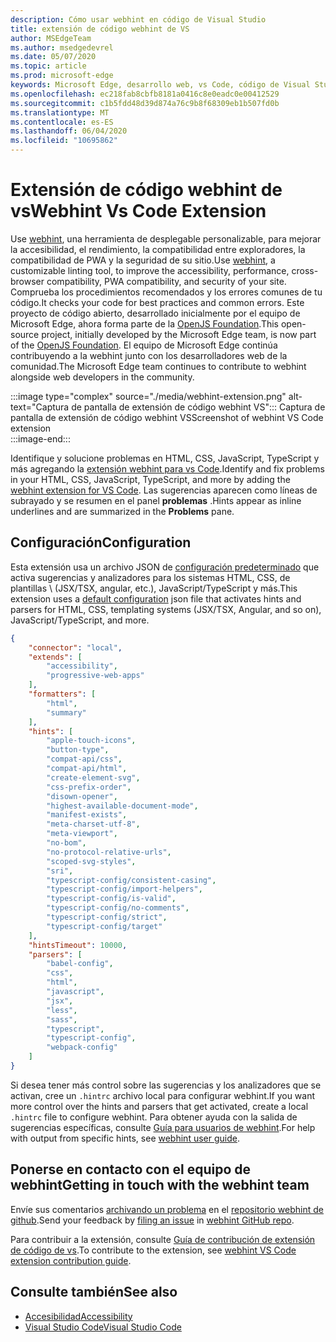 ```yaml
---
description: Cómo usar webhint en código de Visual Studio
title: extensión de código webhint de VS
author: MSEdgeTeam
ms.author: msedgedevrel
ms.date: 05/07/2020
ms.topic: article
ms.prod: microsoft-edge
keywords: Microsoft Edge, desarrollo web, vs Code, código de Visual Studio, webhint
ms.openlocfilehash: ec218fab8cbfb8181a0416c8e0eadc0e00412529
ms.sourcegitcommit: c1b5fdd48d39d874a76c9b8f68309eb1b507fd0b
ms.translationtype: MT
ms.contentlocale: es-ES
ms.lasthandoff: 06/04/2020
ms.locfileid: "10695862"
---
```

# <span data-ttu-id="9d937-104">Extensión de código webhint de vs</span><span class="sxs-lookup"><span data-stu-id="9d937-104">Webhint Vs Code Extension</span></span>  

<span data-ttu-id="9d937-105">Use [webhint][WebhintMain], una herramienta de desplegable personalizable, para mejorar la accesibilidad, el rendimiento, la compatibilidad entre exploradores, la compatibilidad de PWA y la seguridad de su sitio.</span><span class="sxs-lookup"><span data-stu-id="9d937-105">Use [webhint][WebhintMain], a customizable linting tool, to improve the accessibility, performance, cross-browser compatibility, PWA compatibility, and security of your site.</span></span>  <span data-ttu-id="9d937-106">Comprueba los procedimientos recomendados y los errores comunes de tu código.</span><span class="sxs-lookup"><span data-stu-id="9d937-106">It checks your code for best practices and common errors.</span></span> <span data-ttu-id="9d937-107">Este proyecto de código abierto, desarrollado inicialmente por el equipo de Microsoft Edge, ahora forma parte de la [OpenJS Foundation][OpenjsFoundation].</span><span class="sxs-lookup"><span data-stu-id="9d937-107">This open-source project, initially developed by the Microsoft Edge team, is now part of the [OpenJS Foundation][OpenjsFoundation].</span></span>  <span data-ttu-id="9d937-108">El equipo de Microsoft Edge continúa contribuyendo a la webhint junto con los desarrolladores web de la comunidad.</span><span class="sxs-lookup"><span data-stu-id="9d937-108">The Microsoft Edge team continues to contribute to webhint alongside web developers in the community.</span></span>  

:::image type="complex" source="./media/webhint-extension.png" alt-text="Captura de pantalla de extensión de código webhint VS":::
   <span data-ttu-id="9d937-110">Captura de pantalla de extensión de código webhint VS</span><span class="sxs-lookup"><span data-stu-id="9d937-110">Screenshot of webhint VS Code extension</span></span>  
:::image-end:::

<!--![Screenshot of webhint VS Code extension][ImageWebhintExtension]  -->  

<span data-ttu-id="9d937-111">Identifique y solucione problemas en HTML, CSS, JavaScript, TypeScript y más agregando la [extensión webhint para vs Code][VisualstudioMarketplaceWebhint].</span><span class="sxs-lookup"><span data-stu-id="9d937-111">Identify and fix problems in your HTML, CSS, JavaScript, TypeScript, and more by adding the [webhint extension for VS Code][VisualstudioMarketplaceWebhint].</span></span>  <span data-ttu-id="9d937-112">Las sugerencias aparecen como líneas de subrayado y se resumen en el panel **problemas** .</span><span class="sxs-lookup"><span data-stu-id="9d937-112">Hints appear as inline underlines and are summarized in the **Problems** pane.</span></span>  

## <span data-ttu-id="9d937-113">Configuración</span><span class="sxs-lookup"><span data-stu-id="9d937-113">Configuration</span></span>  

<span data-ttu-id="9d937-114">Esta extensión usa un archivo JSON de [configuración predeterminado][GithubWebhintioIndexjson] que activa sugerencias y analizadores para los sistemas HTML, CSS, de plantillas \ (JSX/TSX, angular, etc.), JavaScript/TypeScript y más.</span><span class="sxs-lookup"><span data-stu-id="9d937-114">This extension uses a [default configuration][GithubWebhintioIndexjson] json file that activates hints and parsers for HTML, CSS, templating systems \(JSX/TSX, Angular, and so on\), JavaScript/TypeScript, and more.</span></span>  

```json
{
    "connector": "local",
    "extends": [
        "accessibility",
        "progressive-web-apps"
    ],
    "formatters": [
        "html",
        "summary"
    ],
    "hints": [
        "apple-touch-icons",
        "button-type",
        "compat-api/css",
        "compat-api/html",
        "create-element-svg",
        "css-prefix-order",
        "disown-opener",
        "highest-available-document-mode",
        "manifest-exists",
        "meta-charset-utf-8",
        "meta-viewport",
        "no-bom",
        "no-protocol-relative-urls",
        "scoped-svg-styles",
        "sri",
        "typescript-config/consistent-casing",
        "typescript-config/import-helpers",
        "typescript-config/is-valid",
        "typescript-config/no-comments",
        "typescript-config/strict",
        "typescript-config/target"
    ],
    "hintsTimeout": 10000,
    "parsers": [
        "babel-config",
        "css",
        "html",
        "javascript",
        "jsx",
        "less",
        "sass",
        "typescript",
        "typescript-config",
        "webpack-config"
    ]
}
```  

<span data-ttu-id="9d937-115">Si desea tener más control sobre las sugerencias y los analizadores que se activan, cree un `.hintrc` archivo local para configurar webhint.</span><span class="sxs-lookup"><span data-stu-id="9d937-115">If you want more control over the hints and parsers that get activated, create a local `.hintrc` file to configure webhint.</span></span>  <span data-ttu-id="9d937-116">Para obtener ayuda con la salida de sugerencias específicas, consulte [Guía para usuarios de webhint][WebhintDocsUserguideConfiguringSummary].</span><span class="sxs-lookup"><span data-stu-id="9d937-116">For help with output from specific hints, see [webhint user guide][WebhintDocsUserguideConfiguringSummary].</span></span>  

## <span data-ttu-id="9d937-117">Ponerse en contacto con el equipo de webhint</span><span class="sxs-lookup"><span data-stu-id="9d937-117">Getting in touch with the webhint team</span></span>  

<span data-ttu-id="9d937-118">Envíe sus comentarios [archivando un problema][GithubWebhintioIssuesNew] en el [repositorio webhint de github][GithubWebhintio].</span><span class="sxs-lookup"><span data-stu-id="9d937-118">Send your feedback by [filing an issue][GithubWebhintioIssuesNew] in [webhint GitHub repo][GithubWebhintio].</span></span>  

<span data-ttu-id="9d937-119">Para contribuir a la extensión, consulte [Guía de contribución de extensión de código de vs][GithubWebhintioExtensionVscodeContributing].</span><span class="sxs-lookup"><span data-stu-id="9d937-119">To contribute to the extension, see [webhint VS Code extension contribution guide][GithubWebhintioExtensionVscodeContributing].</span></span>  

## <span data-ttu-id="9d937-120">Consulte también</span><span class="sxs-lookup"><span data-stu-id="9d937-120">See also</span></span>  

*   [<span data-ttu-id="9d937-121">Accesibilidad</span><span class="sxs-lookup"><span data-stu-id="9d937-121">Accessibility</span></span>][AccessibilityIndex]  
*   [<span data-ttu-id="9d937-122">Visual Studio Code</span><span class="sxs-lookup"><span data-stu-id="9d937-122">Visual Studio Code</span></span>][VisualstudiocodeIndex]  

<!-- image links -->  

<!--[ImageWebhintExtension]: ./media/webhint-extension.png "Screenshot of webhint VS Code extension"  -->  

<!--links -->  

[AccessibilityIndex]: /microsoft-edge/accessibility "Accesibilidad | Microsoft docs"  

[VisualstudiocodeIndex]: /microsoft-edge/visual-studio-code/index "Código de Visual Studio | Microsoft docs"  

[GithubWebhintio]: https://github.com/webhintio/hint "webhint | GitHub"  
[GithubWebhintioExtensionVscodeContributing]: https://github.com/webhintio/hint/blob/master/packages/extension-vscode/CONTRIBUTING.md "Contribución-webhint | GitHub"  
[GithubWebhintioIndexjson]: https://github.com/webhintio/hint/blob/master/packages/configuration-development/index.json "index. JSON-webhintio/Hint | GitHub"
[GithubWebhintioIssuesNew]: https://github.com/webhintio/hint/issues/new "Problemas nuevos: webhintio/Hint | GitHub"  

[VisualstudioMarketplaceWebhint]: https://marketplace.visualstudio.com/items?itemName=webhint.vscode-webhint "webhint | Marketplace de Visual Studio"  

[OpenjsFoundation]:  https://openjsf.org "OpenJS Foundation"  

[WebhintDocsUserguideConfiguringSummary]: https://webhint.io/docs/user-guide/configuring-webhint/summary "Configuración de webhint | Documentación de webhint"  
[WebhintMain]:  https://webhint.io "sugerencia"  

